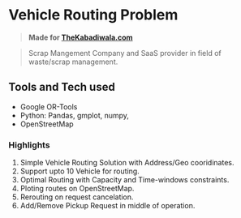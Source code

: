 # Vehicle Routing Problem
>**Made for [TheKabadiwala.com](https://www.thekabadiwala.com)** 

>Scrap Mangement Company and SaaS provider in field of waste/scrap management.

## Tools and Tech used
- Google OR-Tools
- Python: Pandas, gmplot, numpy,
- OpenStreetMap
### Highlights
1. Simple Vehicle Routing Solution with Address/Geo cooridinates.
2. Support upto 10 Vehicle for routing.
3. Optimal Routing with Capacity and Time-windows constraints.
4. Ploting routes on OpenStreetMap.
5. Rerouting on request cancelation.
6. Add/Remove Pickup Request in middle of operation.
